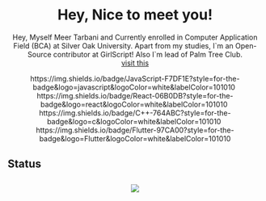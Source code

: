 <h1 align="center">Hey, Nice to meet you!</h1>

<p align="center">Hey, Myself Meer Tarbani and Currently enrolled in Computer Application Field (BCA) at Silver Oak University. Apart from my studies, I`m an Open-Source contributor at GirlScript!
Also I`m lead of Palm Tree Club.<br/><a href="https://meertarbani.dev" align="center">visit this</a></p>

<p align="center">
  <img>https://img.shields.io/badge/JavaScript-F7DF1E?style=for-the-badge&logo=javascript&logoColor=white&labelColor=101010</img>
  <img>https://img.shields.io/badge/React-06B0DB?style=for-the-badge&logo=react&logoColor=white&labelColor=101010</img>
  <img>https://img.shields.io/badge/C++-764ABC?style=for-the-badge&logo=c&logoColor=white&labelColor=101010</img>
  <img>https://img.shields.io/badge/Flutter-97CA00?style=for-the-badge&logo=Flutter&logoColor=white&labelColor=101010</img> 
</p>

<h2>Status</h2>
<p align="center">
<img style="margin-top: 10px;" src="https://github-readme-stats.vercel.app/api?username=Redskull-127&show_icons=true&count_private=true&theme=gruvbox&hide_border=false&bg_color=050810"/>
</p>
